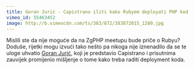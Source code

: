 ```yaml
---
title: Goran Jurić - Capistrano iliti kako Rubyem deployati PHP kod
vimeo_id: 55463452
image: http://b.vimeocdn.com/ts/383/872/383872015_1280.jpg
---
```


Mislili ste da nije moguće da na ZgPHP meetupu bude priče o Rubyu? Doduše,
rijetki mogu izvući tako nešto pa nikoga nije iznenadilo da se te uloge uhvatio
[Goran Jurić](http://twitter.com/goran_juric), koji je predstavio Capistrano i
prisutnima zauvijek promijenio mišljenje o tome kako treba raditi deployment
koda.
